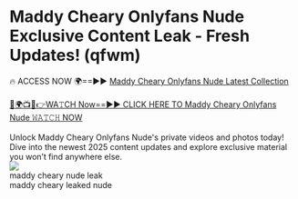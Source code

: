# Maddy Cheary Onlyfans Nude Exclusive Content Leak - Fresh Updates! (qfwm)

🔥 ACCESS NOW 🌍==►► <a href="https://tinyurl.com/2mz8nhtm" rel="nofollow">Maddy Cheary Onlyfans Nude Latest Collection</a>
<br><br>
[🔴🌍📺📱👉WA𝚃CH Now==►► CLICK HERE TO Maddy Cheary Onlyfans Nude 𝚆𝙰𝚃𝙲𝙷 NOW](https://tinyurl.com/2mz8nhtm)
<br><br>
Unlock Maddy Cheary Onlyfans Nude's private videos and photos today! Dive into the newest 2025 content updates and explore exclusive material you won’t find anywhere else.
<br>
<a href="https://tinyurl.com/2mz8nhtm" rel="nofollow" data-target="animated-image.originalLink"><img src="https://camo.githubusercontent.com/8a4f000d20f83aca3bf7ec5f350d767afa0574a8a352519fd8cfa583a6f93a33/68747470733a2f2f692e696d6775722e636f6d2f644a486b345a712e676966" data-canonical-src="https://i.imgur.com/dJHk4Zq.gif" style="max-width: 100%; display: inline-block;" data-target="animated-image.originalImage"></a>
<br>
maddy cheary nude leak<br>
maddy cheary leaked nude